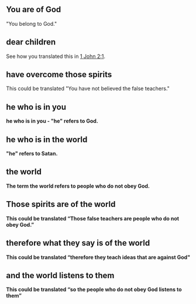 ## You are of God ##

"You belong to God."

## dear children ##

See how you translated this in [1 John 2:1](../02/01.md).

## have overcome those spirits ##

This could be translated "You have not believed the false teachers."

## he who is in you  ##

<b>he who is in you <b>- "he" refers to God.

## he who is in the world ##

"he" refers to Satan.

## the world ##

The term the world refers to people who do not obey God.

## Those spirits are of the world ##

This could be translated “Those false teachers are people who do not obey God.”

## therefore what they say is of the world ##

This could be translated “therefore they teach ideas that are against God"

## and the world listens to them ##

This could be translated “so the people who do not obey God listens to them”